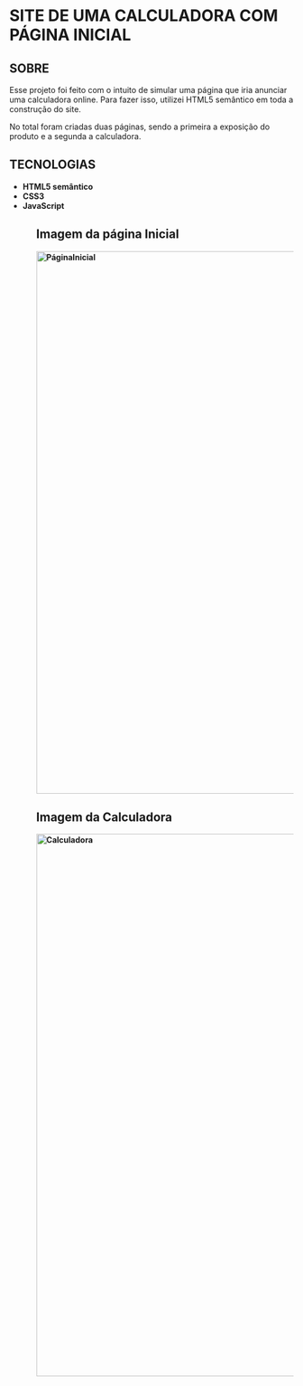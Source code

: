 <h1>SITE DE UMA CALCULADORA COM PÁGINA INICIAL</h1>
<h2>SOBRE</h2>
<p>Esse projeto foi feito com o intuito de simular uma página que iria anunciar uma calculadora online. Para fazer isso, utilizei HTML5
semântico em toda a construção do site.</p>
<p>No total foram criadas duas páginas, sendo a primeira a exposição do produto e a segunda a calculadora.</p>
<h2>TECNOLOGIAS</h2>
<ul>
      <li><strong>HTML5 semântico<strong>
      <li><strong>CSS3<strong>
      <li><strong>JavaScript<strong>
<ul>
<h2>Imagem da página Inicial</h2>
<img width="960" alt="PáginaInicial" src="https://user-images.githubusercontent.com/108841263/192401480-327542b6-4f66-464a-bcee-f2cc68806fe3.png">
<h2>Imagem da Calculadora</h2>
<img width="960" alt="Calculadora" src="https://user-images.githubusercontent.com/108841263/192401495-660fd438-94fd-4999-83b6-e5ae812b3f58.png">
